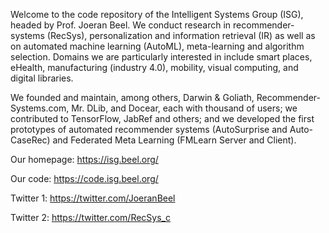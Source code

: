 Welcome to the code repository of the Intelligent Systems Group (ISG), headed by Prof. Joeran Beel. We conduct research in recommender-systems (RecSys), personalization and information retrieval (IR) as well as on automated machine learning (AutoML), meta-learning and algorithm selection. Domains we are particularly interested in include smart places, eHealth, manufacturing (industry 4.0), mobility, visual computing, and digital libraries.

We founded and maintain, among others, Darwin & Goliath, Recommender-Systems.com, Mr. DLib, and Docear, each with thousand of users; we contributed to TensorFlow, JabRef and others; and we developed the first prototypes of automated recommender systems (AutoSurprise and Auto-CaseRec) and Federated Meta Learning (FMLearn Server and Client).



Our homepage: https://isg.beel.org/

Our code: https://code.isg.beel.org/

Twitter 1: https://twitter.com/JoeranBeel

Twitter 2: https://twitter.com/RecSys_c
